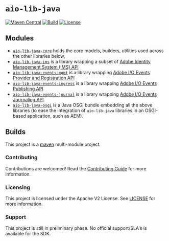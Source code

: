 # `aio-lib-java` 

[![Maven Central](https://img.shields.io/maven-central/v/com.adobe/aio-lib-java)](https://search.maven.org/artifact/com.adobe/aio-lib-java)
[![Build](https://github.com/adobe/aio-lib-java/workflows/build/badge.svg)](https://github.com/adobe/aio-lib-java/actions?query=workflow%3Abuild)
[![License](https://img.shields.io/badge/License-Apache%202.0-blue.svg)](https://opensource.org/licenses/Apache-2.0)

## Modules

* [`aio-lib-java-core`](./core)  holds the core models, builders, utilities used across the other libraries below,
* [`aio-lib-java-ims`](./ims) is a library wrapping a subset of [Adobe Identity Management System (IMS) API](https://www.adobe.io/authentication/auth-methods.html#!AdobeDocs/adobeio-auth/master/AuthenticationOverview/AuthenticationGuide.md)
* [`aio-lib-java-events-mgmt`](./events_mgmt) is a library wrapping [Adobe I/O Events Provider and Registration API](https://www.adobe.io/apis/experienceplatform/events/docs.html#!adobedocs/adobeio-events/master/api/api.md)
* [`aio-lib-java-events-ingress`](./events_ingress) is a library wrapping [Adobe I/O Events Publishing API](https://www.adobe.io/apis/experienceplatform/events/docs.html#!adobedocs/adobeio-events/master/api/eventsingress_api.md)
* [`aio-lib-java-events-journal`](./events_journal) is a library wrapping [Adobe I/O Events Journaling API](https://www.adobe.io/apis/experienceplatform/events/docs.html#!adobedocs/adobeio-events/master/api/journaling_api.md)
* [`aio-lib-java-osgi`](./osgi) is a Java OSGI bundle embedding all the above libraries (to ease the integration of `aio-lib-java` libraries in an OSGI-based application, such as AEM).

## Builds

This project is a [maven](https://maven.apache.org/) multi-module project.

### Contributing

Contributions are welcomed! Read the [Contributing Guide](./.github/CONTRIBUTING.md) for more information.

### Licensing

This project is licensed under the Apache V2 License. See [LICENSE](LICENSE.md) for more information.

### Support 

This project is still in preliminary phase. No official support/SLA's is available for the SDK. 
